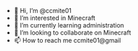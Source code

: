 - 👋 Hi, I’m @ccmite01
- 👀 I’m interested in Minecraft
- 🌱 I’m currently learning administration
- 💞️ I’m looking to collaborate on Minecraft
- 📫 How to reach me ccmite01@gmail

<!---
ccmite01/ccmite01 is a ✨ special ✨ repository because its `README.md` (this file) appears on your GitHub profile.
You can click the Preview link to take a look at your changes.
--->
